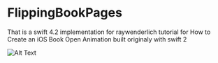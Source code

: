 # FlippingBookPages

That is a swift 4.2 implementation for raywenderlich tutorial for How to Create an iOS Book Open Animation built 
originaly with swift 2

![Alt Text](https://media.giphy.com/media/daULImZeyUFscd6wsL/giphy.gif)


